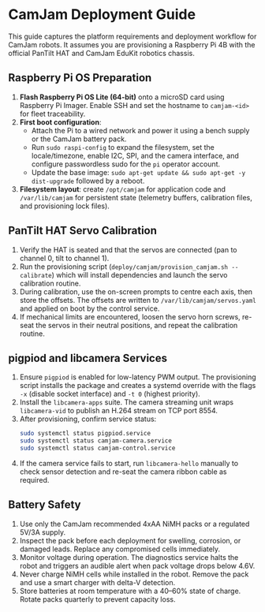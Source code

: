 # CamJam Deployment Guide

This guide captures the platform requirements and deployment workflow for
CamJam robots. It assumes you are provisioning a Raspberry Pi 4B with the
official PanTilt HAT and CamJam EduKit robotics chassis.

## Raspberry Pi OS Preparation

1. **Flash Raspberry Pi OS Lite (64-bit)** onto a microSD card using Raspberry Pi
   Imager. Enable SSH and set the hostname to `camjam-<id>` for fleet
   traceability.
2. **First boot configuration**:
   - Attach the Pi to a wired network and power it using a bench supply or the
     CamJam battery pack.
   - Run `sudo raspi-config` to expand the filesystem, set the locale/timezone,
     enable I2C, SPI, and the camera interface, and configure passwordless sudo
     for the `pi` operator account.
   - Update the base image: `sudo apt-get update && sudo apt-get -y dist-upgrade`
     followed by a reboot.
3. **Filesystem layout**: create `/opt/camjam` for application code and
   `/var/lib/camjam` for persistent state (telemetry buffers, calibration files,
   and provisioning lock files).

## PanTilt HAT Servo Calibration

1. Verify the HAT is seated and that the servos are connected (pan to channel 0,
   tilt to channel 1).
2. Run the provisioning script (`deploy/camjam/provision_camjam.sh --calibrate`)
   which will install dependencies and launch the servo calibration routine.
3. During calibration, use the on-screen prompts to centre each axis, then store
   the offsets. The offsets are written to `/var/lib/camjam/servos.yaml` and
   applied on boot by the control service.
4. If mechanical limits are encountered, loosen the servo horn screws, re-seat
   the servos in their neutral positions, and repeat the calibration routine.

## pigpiod and libcamera Services

1. Ensure `pigpiod` is enabled for low-latency PWM output. The provisioning
   script installs the package and creates a systemd override with the flags
   `-x` (disable socket interface) and `-t 0` (highest priority).
2. Install the `libcamera-apps` suite. The camera streaming unit wraps
   `libcamera-vid` to publish an H.264 stream on TCP port 8554.
3. After provisioning, confirm service status:
   ```bash
   sudo systemctl status pigpiod.service
   sudo systemctl status camjam-camera.service
   sudo systemctl status camjam-control.service
   ```
4. If the camera service fails to start, run `libcamera-hello` manually to check
   sensor detection and re-seat the camera ribbon cable as required.

## Battery Safety

1. Use only the CamJam recommended 4xAA NiMH packs or a regulated 5V/3A supply.
2. Inspect the pack before each deployment for swelling, corrosion, or damaged
   leads. Replace any compromised cells immediately.
3. Monitor voltage during operation. The diagnostics service halts the robot and
   triggers an audible alert when pack voltage drops below 4.6V.
4. Never charge NiMH cells while installed in the robot. Remove the pack and use
   a smart charger with delta-V detection.
5. Store batteries at room temperature with a 40–60% state of charge. Rotate
   packs quarterly to prevent capacity loss.
